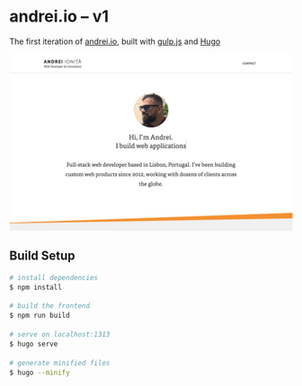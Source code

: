 # andrei.io – v1

The first iteration of [andrei.io](https://andrei.io), built with [gulp.js](https://gulpjs.com/) and [Hugo](https://gohugo.io/)

![demo](docs/screenshot.png)

## Build Setup

```bash
# install dependencies
$ npm install

# build the frontend
$ npm run build

# serve on localhost:1313
$ hugo serve

# generate minified files
$ hugo --minify
```
